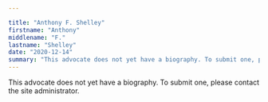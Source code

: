 ```yaml
---

title: "Anthony F. Shelley"
firstname: "Anthony"
middlename: "F."
lastname: "Shelley"
date: "2020-12-14"
summary: "This advocate does not yet have a biography. To submit one, please contact the site administrator."
---
```

This advocate does not yet have a biography. To submit one, please contact the site administrator.

